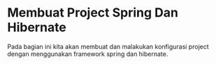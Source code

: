 # Membuat Project Spring Dan Hibernate

Pada bagian ini kita akan membuat dan malakukan konfigurasi project dengan menggunakan framework spring dan hibernate. 